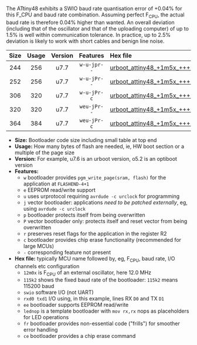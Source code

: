 The ATtiny48 exhibits a SWIO baud rate quantisation error of +0.04% for this F_CPU and baud rate combination. Assuming perfect F<sub>CPU</sub>, the actual baud rate is therefore 0.04% higher than wanted. An overall deviation (including that of the oscillator and that of the uploading computer) of up to 1.5% is well within communication tolerance. In practice, up to 2.5% deviation is likely to work with short cables and benign line noise.

|Size|Usage|Version|Features|Hex file|
|:-:|:-:|:-:|:-:|:--|
|244|256|u7.7|`w-u-jpr--`|[urboot_attiny48_+1m5x_+++1k8_swio_rxb0_txb1_lednop.hex](https://raw.githubusercontent.com/stefanrueger/urboot.hex/main/mcus/attiny48/external_oscillator/fcpu_+1m5x/br_+++1k8/urboot_attiny48_+1m5x_+++1k8_swio_rxb0_txb1_lednop.hex)|
|252|256|u7.7|`w-u-jPr--`|[urboot_attiny48_+1m5x_+++1k8_swio_rxb0_txb1.hex](https://raw.githubusercontent.com/stefanrueger/urboot.hex/main/mcus/attiny48/external_oscillator/fcpu_+1m5x/br_+++1k8/urboot_attiny48_+1m5x_+++1k8_swio_rxb0_txb1.hex)|
|306|320|u7.7|`w-u-jPr-c`|[urboot_attiny48_+1m5x_+++1k8_swio_rxb0_txb1_lednop_fr_ce.hex](https://raw.githubusercontent.com/stefanrueger/urboot.hex/main/mcus/attiny48/external_oscillator/fcpu_+1m5x/br_+++1k8/urboot_attiny48_+1m5x_+++1k8_swio_rxb0_txb1_lednop_fr_ce.hex)|
|320|320|u7.7|`weu-jPr--`|[urboot_attiny48_+1m5x_+++1k8_swio_rxb0_txb1_ee_lednop.hex](https://raw.githubusercontent.com/stefanrueger/urboot.hex/main/mcus/attiny48/external_oscillator/fcpu_+1m5x/br_+++1k8/urboot_attiny48_+1m5x_+++1k8_swio_rxb0_txb1_ee_lednop.hex)|
|364|384|u7.7|`weu-jPr-c`|[urboot_attiny48_+1m5x_+++1k8_swio_rxb0_txb1_ee_lednop_fr_ce.hex](https://raw.githubusercontent.com/stefanrueger/urboot.hex/main/mcus/attiny48/external_oscillator/fcpu_+1m5x/br_+++1k8/urboot_attiny48_+1m5x_+++1k8_swio_rxb0_txb1_ee_lednop_fr_ce.hex)|

- **Size:** Bootloader code size including small table at top end
- **Usage:** How many bytes of flash are needed, ie, HW boot section or a multiple of the page size
- **Version:** For example, u7.6 is an urboot version, o5.2 is an optiboot version
- **Features:**
  + `w` bootloader provides `pgm_write_page(sram, flash)` for the application at `FLASHEND-4+1`
  + `e` EEPROM read/write support
  + `u` uses urprotocol requiring `avrdude -c urclock` for programming
  + `j` vector bootloader: applications *need to be patched externally*, eg, using `avrdude -c urclock`
  + `p` bootloader protects itself from being overwritten
  + `P` vector bootloader only: protects itself and reset vector from being overwritten
  + `r` preserves reset flags for the application in the register R2
  + `c` bootloader provides chip erase functionality (recommended for large MCUs)
  + `-` corresponding feature not present
- **Hex file:** typically MCU name followed by, eg, F<sub>CPU</sub>, baud rate, I/O channels etc configuration
  + `12m0x` is F<sub>CPU</sub> of an external oscillator, here 12.0 MHz
  + `115k2` shows the fixed baud rate of the bootloader: `115k2` means 115200 baud
  + `swio` software I/O (not UART)
  + `rxd0 txd1` I/O using, in this example, lines RX `D0` and TX `D1`
  + `ee` bootloader supports EEPROM read/write
  + `lednop` is a template bootloader with `mov rx,rx` nops as placeholders for LED operations
  + `fr` bootloader provides non-essential code ("frills") for smoother error handling
  + `ce` bootloader provides a chip erase command
